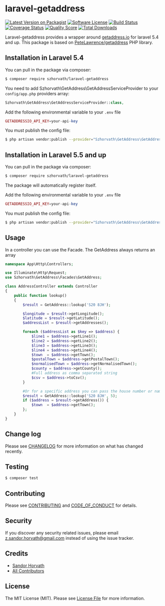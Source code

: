 # laravel-getaddress

[![Latest Version on Packagist][ico-version]][link-packagist]
[![Software License][ico-license]](LICENSE.md)
[![Build Status][ico-travis]][link-travis]
[![Coverage Status][ico-scrutinizer]][link-scrutinizer]
[![Quality Score][ico-code-quality]][link-code-quality]
[![Total Downloads][ico-downloads]][link-downloads]

Laravel-getaddress provides a wrapper around [getaddress.io](getaddress.io) for laravel 5.4 and up. This package is based on [PeteLawrence/getaddress](https://github.com/PeteLawrence/getaddress) PHP library.

## Installation in Laravel 5.4

You can pull in the package via composer:

```bash
$ composer require szhorvath/laravel-getaddress
```

You need to add Szhorvath\GetAddress\GetAddressServiceProvider to your `config/app.php` providers array:

```php
Szhorvath\GetAddress\GetAddressServiceProvider::class,
```

Add the following environmental variable to your `.env` file

```php
GETADDRESSIO_API_KEY=your-api-key
```

You must publish the config file:

```bash
$ php artisan vendor:publish --provider="Szhorvath\GetAddress\GetAddressServiceProvider"
```

## Installation in Laravel 5.5 and up

You can pull in the package via composer:

```bash
$ composer require szhorvath/laravel-getaddress
```

The package will automatically register itself.

Add the following environmental variable to your `.env` file

```php
GETADDRESSIO_API_KEY=your-api-key
```

You must publish the config file:

```bash
$ php artisan vendor:publish --provider="Szhorvath\GetAddress\GetAddressServiceProvider"
```

## Usage

In a controller you can use the Facade. The GetAddress always returns an array

```php
namespace App\Http\Controllers;

use Illuminate\Http\Request;
use Szhorvath\GetAddress\Facades\GetAddress;

class AddressController extends Controller
{
    public function lookup()
    {
        $result = GetAddress::lookup('S20 8JH');

        $longitude = $result->getLongitude();
        $latitude = $result->getLatitude();
        $addressList = $result->getAddresses();

        foreach ($addressList as $key => $address) {
            $line1 = $address->getLine1();
            $line2 = $address->getLine2();
            $line3 = $address->getLine3();
            $line4 = $address->getLine4();
            $town  = $address->getTown();
            $postalTown = $address->getPostalTown();
            $normalisedTown = $address->getNormalisedTown();
            $county = $address->getCounty();
            #Full address as comma separated string
            $csv = $address->toCsv();
        }

        #Or for a specific address you can pass the house number or name as second parameter
        $result = GetAddress::lookup('S20 8JH', 5);
        if ($address = $result->getAddress()) {
            $town  = $address->getTown();
        };
    }
}
```

## Change log

Please see [CHANGELOG](CHANGELOG.md) for more information on what has changed recently.

## Testing

```bash
$ composer test
```

## Contributing

Please see [CONTRIBUTING](CONTRIBUTING.md) and [CODE_OF_CONDUCT](CODE_OF_CONDUCT.md) for details.

## Security

If you discover any security related issues, please email z.sandor.horvath@gmail.com instead of using the issue tracker.

## Credits

-   [Sandor Horvath][link-author]
-   [All Contributors][link-contributors]

## License

The MIT License (MIT). Please see [License File](LICENSE.md) for more information.

[ico-version]: https://img.shields.io/packagist/v/szhorvath/laravel-getaddress.svg?style=flat-square
[ico-license]: https://img.shields.io/badge/license-MIT-brightgreen.svg?style=flat-square
[ico-travis]: https://img.shields.io/travis/szhorvath/laravel-getaddress/master.svg?style=flat-square
[ico-scrutinizer]: https://img.shields.io/scrutinizer/coverage/g/szhorvath/laravel-getaddress.svg?style=flat-square
[ico-code-quality]: https://img.shields.io/scrutinizer/g/szhorvath/laravel-getaddress.svg?style=flat-square
[ico-downloads]: https://img.shields.io/packagist/dt/szhorvath/laravel-getaddress.svg?style=flat-square
[link-packagist]: https://packagist.org/packages/szhorvath/laravel-getaddress
[link-travis]: https://travis-ci.org/szhorvath/laravel-getaddress
[link-scrutinizer]: https://scrutinizer-ci.com/g/szhorvath/laravel-getaddress/code-structure
[link-code-quality]: https://scrutinizer-ci.com/g/szhorvath/laravel-getaddress
[link-downloads]: https://packagist.org/packages/szhorvath/laravel-getaddress
[link-author]: https://github.com/szhorvath
[link-contributors]: ../../contributors
